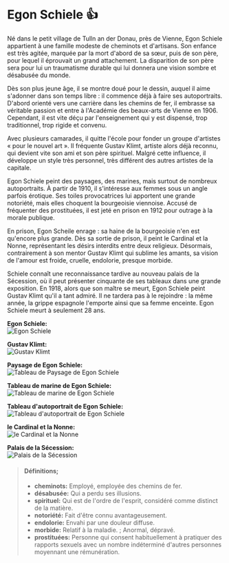 # Egon Schiele 👍

Né dans le petit village de Tulln an der Donau, près de Vienne, Egon Schiele appartient à une famille modeste de cheminots et d'artisans. Son enfance est très agitée, marquée par la mort d'abord de sa sœur, puis de son père, pour lequel il éprouvait un grand attachement. La disparition de son père sera pour lui un traumatisme durable qui lui donnera une vision sombre et désabusée du monde.

Dès son plus jeune âge, il se montre doué pour le dessin, auquel il aime s'adonner dans son temps libre : il commence déjà à faire ses autoportraits. D'abord orienté vers une carrière dans les chemins de fer, il embrasse sa véritable passion et entre à l'Académie des beaux-arts de Vienne en 1906. Cependant, il est vite déçu par l'enseignement qui y est dispensé, trop traditionnel, trop rigide et convenu.

Avec plusieurs camarades, il quitte l'école pour fonder un groupe d'artistes « pour le nouvel art ». Il fréquente Gustav Klimt, artiste alors déjà reconnu, qui devient vite son ami et son père spirituel. Malgré cette influence, il développe un style très personnel, très différent des autres artistes de la capitale.

Egon Schiele peint des paysages, des marines, mais surtout de nombreux autoportraits. À partir de 1910, il s'intéresse aux femmes sous un angle parfois érotique. Ses toiles provocatrices lui apportent une grande notoriété, mais elles choquent la bourgeoisie viennoise. Accusé de fréquenter des prostituées, il est jeté en prison en 1912 pour outrage à la morale publique.

En prison, Egon Scheile enrage : sa haine de la bourgeoisie n'en est qu'encore plus grande. Dès sa sortie de prison, il peint le Cardinal et la Nonne, représentant les désirs interdits entre deux religieux. Désormais, contrairement à son mentor Gustav Klimt qui sublime les amants, sa vision de l'amour est froide, cruelle, endolorie, presque morbide.

Schiele connaît une reconnaissance tardive au nouveau palais de la Sécession, où il peut présenter cinquante de ses tableaux dans une grande exposition. En 1918, alors que son maître se meurt, Egon Schiele peint Gustav Klimt qu'il a tant admiré. Il ne tardera pas à le rejoindre : la même année, la grippe espagnole l'emporte ainsi que sa femme enceinte. Egon Schiele meurt à seulement 28 ans. 


**Egon Schiele:**
</br>
![Egon Schiele](lui.jpg)

**Gustav Klimt:**
</br>
![Gustav Klimt](Gustav.jpg)

**Paysage de Egon Schiele:**
</br>
![Tableau de Paysage de Egon Schiele](paysage.jpg)

**Tableau de marine de Egon Schiele:**
</br>
![Tableau de marine de Egon Schiele](marines.jpg)

**Tableau d'autoportrait de Egon Schiele:**
</br>
![Tableau d'autoportrait de Egon Schiele](auto.jpg)

**le Cardinal et la Nonne:**
</br>
![le Cardinal et la Nonne](cardinal.jpg)

**Palais de la Sécession:**
</br>
![Palais de la Sécession](palais.jpg)



> #### Définitions;
>
> - **cheminots:** Employé, employée des chemins de fer.
> - **désabusée:** Qui a perdu ses illusions.
> - **spirituel:** Qui est de l'ordre de l'esprit, considéré comme distinct de la matière.
> - **notoriété:** Fait d'être connu avantageusement.
> - **endolorie:** Envahi par une douleur diffuse.
> - **morbide:** Relatif à la maladie. ; Anormal, dépravé.
> - **prostituées:** Personne qui consent habituellement à pratiquer des rapports sexuels avec un nombre indéterminé d'autres personnes moyennant une rémunération.
